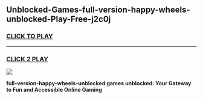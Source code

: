 
## Unblocked-Games-full-version-happy-wheels-unblocked-Play-Free-j2c0j
<h3>
<a href="https://premium76.site?title=full-version-happy-wheels-unblocked&ref=18A">CLICK TO PLAY</a></h3>
<hr>

<h3>
<a href="https://premium76.site?title=full-version-happy-wheels-unblocked&ref=18A">CLICK 2 PLAY</a>
  
</h3>

<a href="https://premium76.site?title=full-version-happy-wheels-unblocked&ref=18A"><img src="https://clearcache.store/games.png"></a>


**full-version-happy-wheels-unblocked games unblocked: Your Gateway to Fun and Accessible Online Gaming**
